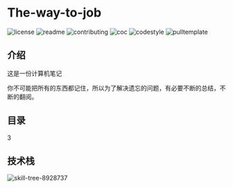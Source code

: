 # The-way-to-job

![license](http://github.zhangqx.com/file-checker/github.com/ch-Gao/The-way-to-job?path=LICENSE)
![readme](http://github.zhangqx.com/file-checker/github.com/ch-Gao/The-way-to-job?path=README.md)
![contributing](http://github.zhangqx.com/file-checker/github.com/ch-Gao/The-way-to-job?path=CONTRIBUTING.md)
![coc](http://github.zhangqx.com/file-checker/github.com/ch-Gao/The-way-to-job?path=CODE_OF_CONDUCT.md)
![codestyle](http://github.zhangqx.com/file-checker/github.com/ch-Gao/The-way-to-job?path=CODE_STYLE.md)
![pulltemplate](http://github.zhangqx.com/file-checker/github.com/ch-Gao/The-way-to-job?path=.github/PULL_REQUEST_TEMPLATE/pull_request_template.md)

## 介绍

这是一份计算机笔记

你不可能把所有的东西都记住，所以为了解决遗忘的问题，有必要不断的总结，不断的翻阅。

## 目录

3

## 技术栈

![skill-tree-8928737](F:/md%E7%AC%94%E8%AE%B0%E5%9B%BE%E7%89%87/README.assets/skill-tree-8928737.svg)

## 
